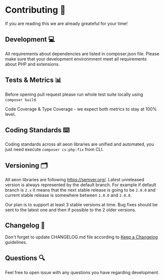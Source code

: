 # Contributing 🥰

If you are reading this we are already greateful for your time! 

## Development 💻

All requirements about dependencies are listed in composer.json file. Please make sure that 
your development environmnent meet all requirements about PHP and extensions.

## Tests & Metrics 📊

Before opening pull request please run whole test suite locally using `composer build`. 

Code Coverage & Type Coverage - we expect both metrics to stay at 100% level. 

## Coding Standards ⌨️

Coding standards across all aeon libraries are unified and automated, you just need execute `composer cs:php:fix` from CLI.

## Versioning 🗂

All aeon libraries are following https://semver.org/. Latest unreleased version is always represented by the default branch. 
For example if default branch is `2.x` it means that the next stable release is going to be `2.0.0` and current stable release is somewhere 
between `1.0.0` and `2.0.0`. 

Our plan is to support at least 3 stable versions at time. 
Bug fixes should be sent to the latest one and then if possible to the 2 older versions. 

## Changelog 📝

Don't forget to update CHANGELOG.md file according to [Keep a Changelog](https://keepachangelog.com/en/1.0.0/) guidelines.  

## Questions 🔍

Feel free to open issue with any questions you have regarding development. 

